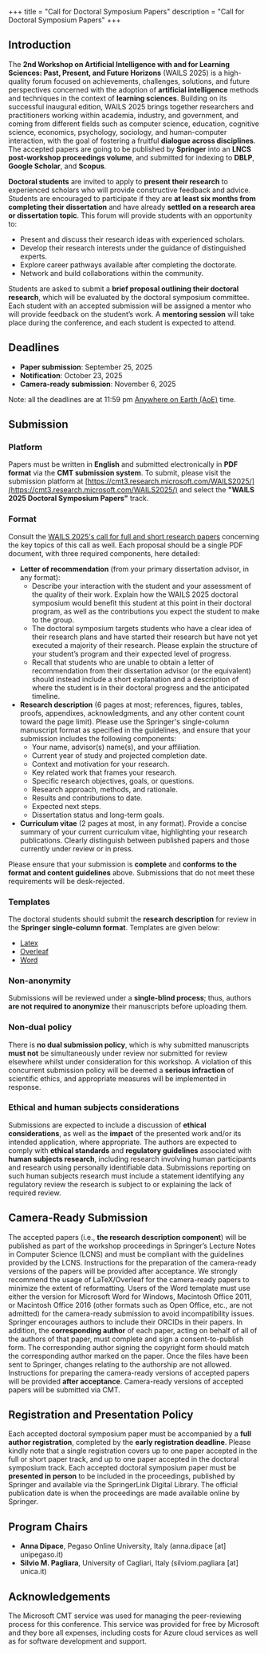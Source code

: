 +++
title = "Call for Doctoral Symposium Papers"
description = "Call for Doctoral Symposium Papers"
+++


## Introduction
The **2nd Workshop on Artificial Intelligence with and for Learning Sciences: Past, Present, and Future Horizons** 
(WAILS 2025) is a high-quality forum focused on achievements, challenges, solutions, and future perspectives concerned 
with the adoption of **artificial intelligence** methods and techniques in the context of **learning sciences**. Building on its 
successful inaugural edition, WAILS 2025 brings together researchers and practitioners working within academia, industry, and 
government, and coming from different fields such as computer science, education, cognitive science, economics, psychology, sociology, 
and human-computer interaction, with the goal of fostering a fruitful **dialogue across disciplines**. The accepted papers are going to 
be published by **Springer** into an **LNCS post-workshop proceedings volume**, and submitted for indexing to **DBLP**, **Google Scholar**, 
and **Scopus**. 

**Doctoral students** are invited to apply to **present their research** to experienced scholars who will provide constructive feedback and advice. 
Students are encouraged to participate if they are **at least six months from completing their dissertation** and have already **settled on a research 
area or dissertation topic**. This forum will provide students with an opportunity to: 
- Present and discuss their research ideas with experienced scholars. 
- Develop their research interests under the guidance of distinguished experts. 
- Explore career pathways available after completing the doctorate. 
- Network and build collaborations within the community.

Students are asked to submit a **brief proposal outlining their doctoral research**, which will be evaluated by the doctoral symposium committee. 
Each student with an accepted submission will be assigned a mentor who will provide feedback on the student’s work. A **mentoring session** will take 
place during the conference, and each student is expected to attend.

## Deadlines
- **Paper submission**: September 25, 2025
- **Notification**: October 23, 2025
- **Camera-ready submission**: November 6, 2025

Note: all the deadlines are at 11:59 pm [Anywhere on Earth (AoE)](https://time.is/Anywhere_on_Earth) time.

## Submission 

### Platform

Papers must be written in **English** and submitted electronically in **PDF format** via the **CMT submission system**. To submit, please visit the submission platform at [https://cmt3.research.microsoft.com/WAILS2025/](https://cmt3.research.microsoft.com/WAILS2025/) and select the **"WAILS 2025 Doctoral Symposium Papers"** track.

### Format

Consult the [WAILS 2025's call for full and short research papers](/2025/call-full-short-papers/) concerning the key topics of this call as well. 
Each proposal should be a single PDF document, with three required components, here detailed:
- **Letter of recommendation** (from your primary dissertation advisor, in any format): 
  - Describe your interaction with the student and your assessment of the quality of their work. Explain how the WAILS 2025 doctoral symposium would benefit this student at this point in their doctoral program, as well as the contributions you expect the student to make to the group. 
  - The doctoral symposium targets students who have a clear idea of their research plans and have started their research but have not yet executed a majority of their research. Please explain the structure of your student’s program and their expected level of progress. 
  - Recall that students who are unable to obtain a letter of recommendation from their dissertation advisor (or the equivalent) should instead include a short explanation and a description of where the student is in their doctoral progress and the anticipated timeline.
- **Research description** (6 pages at most; references, figures, tables, proofs, appendixes, acknowledgments, and any other content count toward the page limit). Please use the Springer's single-column manuscript format as specified in the guidelines, and ensure that your submission includes the following components:
  - Your name, advisor(s) name(s), and your affiliation. 
  - Current year of study and projected completion date. 
  - Context and motivation for your research. 
  - Key related work that frames your research. 
  - Specific research objectives, goals, or questions. 
  - Research approach, methods, and rationale. 
  - Results and contributions to date. 
  - Expected next steps. 
  - Dissertation status and long-term goals.
- **Curriculum vitae** (2 pages at most, in any format). Provide a concise summary of your current curriculum vitae, highlighting your research publications. Clearly distinguish between published papers and those currently under review or in press.

Please ensure that your submission is **complete** and **conforms to the format and content guidelines** above. 
Submissions that do not meet these requirements will be desk-rejected.

### Templates

The doctoral students should submit the **research description** for review in the **Springer single-column format**. Templates are given below:
- [Latex](https://resource-cms.springernature.com/springer-cms/rest/v1/content/19238648/data/v8)
- [Overleaf](https://www.overleaf.com/latex/templates/springer-lecture-notes-in-computer-science/kzwwpvhwnvfj)
- [Word](https://urldefense.com/v3/__https://resource-cms.springernature.com/springer-cms/rest/v1/content/19238706/data/v5__;!!D9dNQwwGXtA!QassVui7ZN89lpQ-D7Y0u8JlGG89njKTrifZIdMWKXRkLszHuZKIFGLnmedhPj65oYOndDs5axD7BB3Xo9PVerEJD_woooW5_A$)

### Non-anonymity

Submissions will be reviewed under a **single-blind process**; thus, authors **are not required to anonymize** their manuscripts 
before uploading them.

### Non-dual policy 

There is **no dual submission policy**, which is why submitted manuscripts **must not** be simultaneously under review nor submitted for 
review elsewhere whilst under consideration for this workshop. A violation of this concurrent submission policy will be deemed a **serious 
infraction** of scientific ethics, and appropriate measures will be implemented in response.

### Ethical and human subjects considerations 

Submissions are expected to include a discussion of **ethical considerations**, as well as the **impact** of the presented work and/or its 
intended application, where appropriate. The authors are expected to comply with **ethical standards** and **regulatory guidelines** 
associated with **human subjects research**, including research involving human participants and research using personally identifiable data. 
Submissions reporting on such human subjects research must include a statement identifying any regulatory review the research is subject to or explaining the lack of required review.

## Camera-Ready Submission 

The accepted papers (i.e., **the research description component**) will be published as part of the workshop proceedings in Springer’s Lecture Notes in Computer Science (LCNS)
and must be compliant with the guidelines provided by the LCNS. Instructions for the preparation of the camera-ready versions 
of the papers will be provided after acceptance. We strongly recommend the usage of LaTeX/Overleaf for the camera-ready papers to minimize 
the extent of reformatting. Users of the Word template must use either the version for Microsoft Word for Windows, Macintosh Office 2011, or 
Macintosh Office 2016 (other formats such as Open Office, etc., are not admitted) for the camera-ready submission to avoid incompatibility issues. 
Springer encourages authors to include their ORCIDs in their papers. In addition, the **corresponding author** of each paper, acting on behalf of all 
of the authors of that paper, must complete and sign a consent-to-publish form. The corresponding author signing the copyright form should match 
the corresponding author marked on the paper. Once the files have been sent to Springer, changes relating to the authorship are not allowed. 
Instructions for preparing the camera-ready versions of accepted papers will be provided **after acceptance**. Camera-ready versions of accepted 
papers will be submitted via CMT.

## Registration and Presentation Policy 

Each accepted doctoral symposium paper must be accompanied by a **full author registration**, completed by the **early registration deadline**. 
Please kindly note that a single registration covers up to one paper accepted in the full or short paper track, and up to one paper accepted 
in the doctoral symposium track. Each accepted doctoral symposium paper must be **presented in person** to be included in the 
proceedings, published by Springer and available via the SpringerLink Digital Library. The official publication date is when the 
proceedings are made available online by Springer. 

## Program Chairs 
- **Anna Dipace**, Pegaso Online University, Italy (anna.dipace [at] unipegaso.it)
- **Silvio M. Pagliara**, University of Cagliari, Italy (silviom.pagliara [at] unica.it)

## Acknowledgements
The Microsoft CMT service was used for managing the peer-reviewing process for this conference. This service was provided for free by
Microsoft and they bore all expenses, including costs for Azure cloud services as well as for software development and support.
